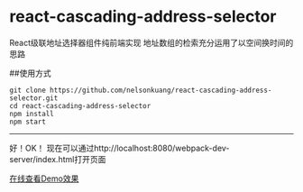 # react-cascading-address-selector
React级联地址选择器组件纯前端实现 地址数组的检索充分运用了以空间换时间的思路

##使用方式
```
git clone https://github.com/nelsonkuang/react-cascading-address-selector.git
cd react-cascading-address-selector
npm install
npm start
```

-----------------------
好！OK！
现在可以通过http://localhost:8080/webpack-dev-server/index.html打开页面


[在线查看Demo效果](http://runjs.cn/detail/wyreqgtd)
